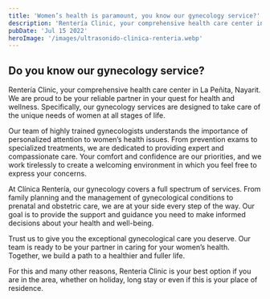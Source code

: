 ```yaml
---
title: 'Women’s health is paramount, you know our gynecology service?'
description: 'Rentería Clinic, your comprehensive health care center in La Peñita, Nayarit. We are proud to be your reliable partner in your quest for health and wellness. Specifically, our gynecology services are designed to take care of the unique needs of women at all stages of life.'
pubDate: 'Jul 15 2022'
heroImage: '/images/ultrasonido-clinica-renteria.webp'
---
```


## Do you know our gynecology service?

Rentería Clinic, your comprehensive health care center in La Peñita, Nayarit. We are proud to be your reliable partner in your quest for health and wellness. Specifically, our gynecology services are designed to take care of the unique needs of women at all stages of life.

Our team of highly trained gynecologists understands the importance of personalized attention to women’s health issues. From prevention exams to specialized treatments, we are dedicated to providing expert and compassionate care. Your comfort and confidence are our priorities, and we work tirelessly to create a welcoming environment in which you feel free to express your concerns.

At Clínica Rentería, our gynecology covers a full spectrum of services. From family planning and the management of gynecological conditions to prenatal and obstetric care, we are at your side every step of the way. Our goal is to provide the support and guidance you need to make informed decisions about your health and well-being.
 
Trust us to give you the exceptional gynecological care you deserve. Our team is ready to be your partner in caring for your women’s health. Together, we build a path to a healthier and fuller life.

For this and many other reasons, Renteria Clinic is your best option if you are in the area, whether on holiday, long stay or even if this is your place of residence. 
